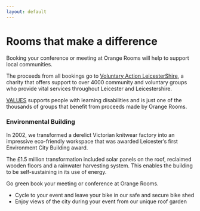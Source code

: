 ```yaml
---
layout: default
---
```


# Rooms that make a difference

Booking your conference or meeting at Orange Rooms will help to support local communities.

The proceeds from all bookings go to [Voluntary Action LeicesterShire](http://www.valonline.org.uk), a charity that offers support to over 4000 community and voluntary groups who provide vital services throughout Leicester and Leicestershire.

[<span class="caps">VALUES</span>](http://www.valuessupport.co.uk) supports people with learning disabilities and is just one of the thousands of groups that benefit from proceeds made by Orange Rooms.

### Environmental Building

In 2002, we transformed a derelict Victorian knitwear factory into an impressive eco-friendly workspace that was awarded Leicester’s first Environment City Building award.

The £1.5 million transformation included solar panels on the roof, reclaimed wooden floors and a rainwater harvesting system. This enables the building to be self-sustaining in its use of energy.

Go green book your meeting or conference at Orange Rooms.

*   Cycle to your event and leave your bike in our safe and secure bike shed
*   Enjoy views of the city during your event from our unique roof garden